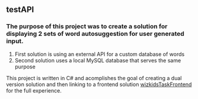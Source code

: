 ## testAPI

### The purpose of this project was to create a solution for displaying 2 sets of word autosuggestion for user generated input.

1. First solution is using an external API for a custom database of words
2. Second solution uses a local MySQL database that serves the same purpose 

This project is written in C# and acomplishes the goal of creating a dual version solution and then linking to a frontend solution [wizkidsTaskFrontend](https://github.com/dragospascariu/Personal-Projects/tree/main/wizkidsTaskFrontend) for the full experience.
